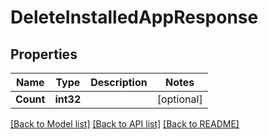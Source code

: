 # DeleteInstalledAppResponse

## Properties

Name | Type | Description | Notes
------------ | ------------- | ------------- | -------------
**Count** | **int32** |  | [optional] 

[[Back to Model list]](../README.md#documentation-for-models) [[Back to API list]](../README.md#documentation-for-api-endpoints) [[Back to README]](../README.md)


